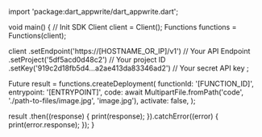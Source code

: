 import 'package:dart_appwrite/dart_appwrite.dart';

void main() { // Init SDK
  Client client = Client();
  Functions functions = Functions(client);

  client
    .setEndpoint('https://[HOSTNAME_OR_IP]/v1') // Your API Endpoint
    .setProject('5df5acd0d48c2') // Your project ID
    .setKey('919c2d18fb5d4...a2ae413da83346ad2') // Your secret API key
  ;

  Future result = functions.createDeployment(
    functionId: '[FUNCTION_ID]',
    entrypoint: '[ENTRYPOINT]',
    code: await MultipartFile.fromPath('code', './path-to-files/image.jpg', 'image.jpg'),
    activate: false,
  );

  result
    .then((response) {
      print(response);
    }).catchError((error) {
      print(error.response);
  });
}